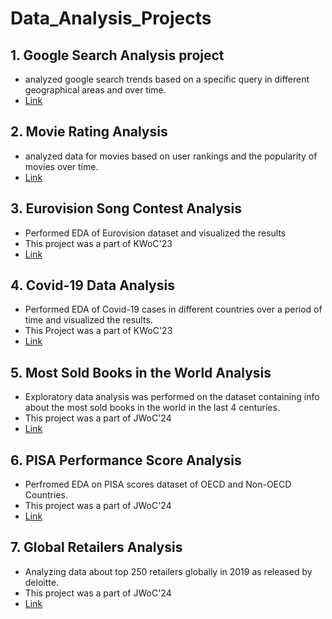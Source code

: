 # Data_Analysis_Projects


## 1. Google Search Analysis project
 - analyzed google search trends based on a specific query in different geographical areas and over time.
 - [Link](https://github.com/mariam7084/Data_Analysis_Projects/blob/879bf1bab95cbd47529734eb94c1030b14257173/Google%20Search%20Analysis%20Project1.ipynb)

 ## 2. Movie Rating Analysis
 - analyzed data for movies based on user rankings and the popularity of movies over time.
 - [Link](https://github.com/mariam7084/Data_Analysis_Projects/blob/879bf1bab95cbd47529734eb94c1030b14257173/Movie%20Rating%20Analysis%20Project.ipynb)
 

 ## 3. Eurovision Song Contest Analysis
 - Performed EDA of Eurovision dataset and visualized the results
 - This project was a part of KWoC'23
 - [Link](https://github.com/abhisheks008/ML-Crate/tree/3e30972180ef4df0c3949883edfdb0d343077252/Eurovision%20Song%20Contest%20Analysis)


 ## 4. Covid-19 Data Analysis
 - Performed EDA of Covid-19 cases in different countries over a period of time and visualized the results.
 - This Project was a part of KWoC'23
 - [Link](https://github.com/prathimacode-hub/ML-ProjectKart/tree/b1782ae80a7e3357cb4b43c23d6f631bb2334300/Covid-19%20Data%20Analysis/Mariam)

 ## 5. Most Sold Books in the World Analysis
 - Exploratory data analysis was performed on the dataset containing info about the most sold books in the world in the last 4 centuries.
 - This project was a part of JWoC'24
 - [Link](https://github.com/abhisheks008/ML-Crate/tree/abb4286514fb4def45dec4c8533d0f215135229c/Most%20Sold%20Books%20in%20the%20World%20Analysis)

## 6. PISA Performance Score Analysis
 - Perfromed EDA on PISA scores dataset of OECD and Non-OECD Countries.
 - This project was a part of JWoC'24
 - [Link](https://github.com/abhisheks008/ML-Crate/tree/74fa61c39be0eb655d55b0661e8c4e68a6491d09/PISA%20Performance%20Score%20Analysis)

## 7. Global Retailers Analysis
- Analyzing data about top 250 retailers globally in 2019 as released by deloitte.
- This project was a part of JWoC'24
- [Link](https://github.com/abhisheks008/ML-Crate/tree/f32ed9ba062edf280031f6787f27c8d13a18c478/Global%20Retailers%20Analysis)
